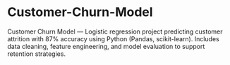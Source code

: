# Customer-Churn-Model
Customer Churn Model — Logistic regression project predicting customer attrition with 87% accuracy using Python (Pandas, scikit-learn). Includes data cleaning, feature engineering, and model evaluation to support retention strategies.

